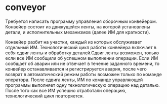# conveyor

Требуется написать программу управления сборочным конвейером.
Конвейер состоит из движущейся ленты, на которой установлены детали, и исполнительных механизмов (далее ИМ для краткости).

Конвейер разбит на участки, каждый из которых обслуживает отдельный ИМ. Технологический цикл работы конвейера включает в себя сдвиг ленты и обработку деталей.Сдвиг ленты возможен, только если все ИМ сообщили об успешном выполнении операции. Если ИМ сообщает об аварии или не отвечает в течение заданного времени, то конвейер останавливается и регистрируется авария, после чего возврат в автоматический режим работы возможен только по команде оператора. После сдвига ленты, ИМ по команде управляющей программы выполняет одну технологическую операцию над деталью. После того как все ИМ успешно отработали операцию, технологический цикл повторяется.
